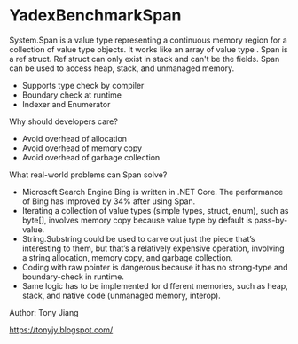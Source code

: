 # YadexBenchmarkSpan

System.Span<T> is a value type representing a continuous memory region for a collection of value type objects. It works like an array of value type <T>. Span<T> is a ref struct. Ref struct can only exist in stack and can't be the fields. Span can be used to access heap, stack, and unmanaged memory.

  - Supports type check by compiler
  - Boundary check at runtime
  - Indexer and Enumerator

Why should developers care?

  - Avoid overhead of allocation
  - Avoid overhead of memory copy
  - Avoid overhead of garbage collection 

What real-world problems can Span<T> solve?
  
  - Microsoft Search Engine Bing is written in .NET Core. The performance of Bing has improved by 34% after using Span<T>.
  - Iterating a collection of value types (simple types, struct, enum), such as byte[], involves memory copy because value type by default is pass-by-value.
  - String.Substring could be used to carve out just the piece that’s interesting to them, but that’s a relatively expensive operation, involving a string allocation,  memory copy, and garbage collection. 
  - Coding with raw pointer is dangerous because it has no strong-type and boundary-check in runtime.  
  - Same logic has to be implemented for different memories, such as heap, stack, and native code (unmanaged memory, interop).
  

Author: Tony Jiang

https://tonyjy.blogspot.com/
